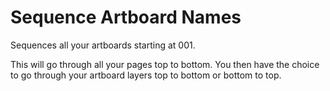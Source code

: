 # Sequence Artboard Names

Sequences all your artboards starting at 001.

This will go through all your pages top to bottom. You then have the choice to go through your artboard layers top to bottom or bottom to top.